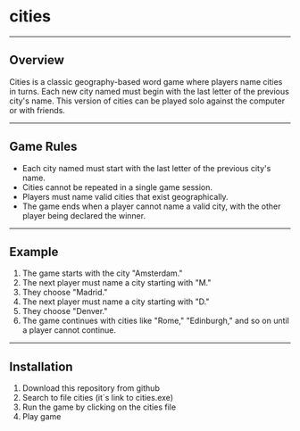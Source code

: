# cities
---
## Overview
Cities is a classic geography-based word game where players name cities in turns. Each new city named must begin with the last letter of the previous city's name. This version of cities can be played solo against the computer or with friends.

---
## Game Rules
* Each city named must start with the last letter of the previous city's name.
* Cities cannot be repeated in a single game session.
* Players must name valid cities that exist geographically.
* The game ends when a player cannot name a valid city, with the other player being declared the winner.
---
## Example
1. The game starts with the city "Amsterdam."
2. The next player must name a city starting with "M."
3. They choose "Madrid."
4. The next player must name a city starting with "D."
5. They choose "Denver."
6. The game continues with cities like "Rome," "Edinburgh," and so on until a player cannot continue.
---
## Installation
1. Download this repository from github
2. Search to file cities (it`s link to cities.exe)
3. Run the game by clicking on the cities file
4. Play game